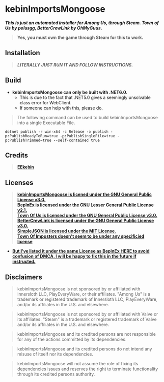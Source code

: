 # kebinImportsMongoose
***This is just an automated installer for Among Us, through Steam. Town of Us by polusgg, BetterCrewLink by OhMyGuus.***
> **Yes, you must own the game through Steam for this to work.**

## Installation

> ***LITERALLY JUST RUN IT AND FOLLOW INSTRUCTIONS.***

## Build

* **kebinImportsMongoose can only be built with .NET6.0.**  
   * This is due to the fact that .NET5.0 gives a seemingly unsolvable class error for WebClient.  
   * If someone can help with this, please do.  
> The following command can be used to build kebinImportsMongoose into a single Executable File.  
```dosbatch
dotnet publish -r win-x64 -c Release -o publish -p:PublishReadyToRun=true -p:PublishSingleFile=true -p:PublishTrimmed=true --self-contained true
```

## Credits
> **[EEkebin](https://github.com/EEkebin)**


## Licenses

> **[kebinImportsMongoose is licened under the GNU General Public License v3.0.](https://github.com/EEkebin/kebinImportsMongoose/blob/main/LICENSE)  
> [BepInEx is licensed under the GNU Lesser General Public License v2.1.](https://github.com/BepInEx/BepInEx/blob/master/LICENSE)  
> [Town Of Us is licensed under the GNU General Public License v3.0.](https://github.com/polusgg/Town-Of-Us/blob/master/LICENSE)  
> [BetterCrewLink is licensed under the GNU General Public License v3.0.](https://github.com/OhMyGuus/BetterCrewLink/blob/nightly/LICENSE)  
> [SimpleJSON is licensed under the MIT License.](https://github.com/Bunny83/SimpleJSON/blob/master/LICENSE)  
> [Town Of Imposters doesn't seem to be under any specificied license](https://github.com/Town-of-Impostors/TownOfImpostors)**
   * **[But I've listed it under the same License as BepInEx HERE to avoid confusion of DMCA. I will be happy to fix this in the future if instructed.](https://github.com/EEkebin/kebinImportsMongoose/blob/main/LICENSE_Town-Of-Imposters)**


## Disclaimers

> kebinImportsMongoose is not sponsored by or affiliated with Innersloth LLC, PlayEveryWare, or their affiliates. "Among Us" is a trademark or registered trademark of Innersloth LLC, PlayEveryWare, and/or its affiliates in the U.S. and elsewhere.  

> kebinImportsMongoose is not sponsored by or affiliated with Valve or its affiliates. "Steam" is a trademark or registered trademark of Valve and/or its affiliates in the U.S. and elsewhere.

> kebinImportsMongoose and its credited persons are not responsible for any of the actions committed by its dependencies.  

> kebinImportsMongoose and its credited persons do not intend any misuse of itself nor its dependencies.  

> kebinImportsMongoose will not assume the role of fixing its dependencies issues and reserves the right to terminate functionality through its credited persons authority.